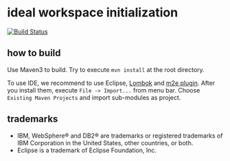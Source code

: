 # ideal workspace initialization

[![Build Status](https://travis-ci.org/WorksApplications/hideyoshi.png)](https://travis-ci.org/WorksApplications/hideyoshi)

## how to build

Use Maven3 to build. Try to execute `mvn install` at the root directory.

To use IDE, we recommend to use Eclipse, [Lombok](http://projectlombok.org/) and [m2e plugin](http://eclipse.org/m2e/).
After you install them, execute `File -> Import...` from menu bar. Choose `Existing Maven Projects` and import sub-modules as project.

## trademarks

* IBM, WebSphere&#174; and DB2&#174; are trademarks or registered trademarks of IBM Corporation in the United States, other countries, or both.
* Eclipse is a trademark of Eclipse Foundation, Inc.
